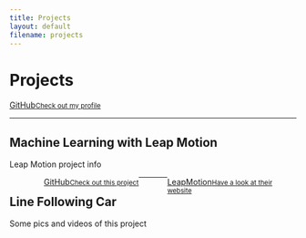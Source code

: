 ```yaml
---
title: Projects
layout: default
filename: projects
--- 
```


<h1>Projects</h1>

<p>
  <a href="{{ site.github.owner_url }}" target="_blank">GitHub<small>Check out my profile</small></a>
</p>

<hr>
<h2>Machine Learning with Leap Motion</h2>
<p>
  Leap Motion project info
</p>
<p>
<div>
  <div style="display:inline-block;text-align:right;float:left;width:45%;">
    <a href="https://github.com/Jonathan-Oehley/EEE4114F_Project" target="_blank">GitHub<small>Check out this project</small></a>
  </div>
  <div style="display:inline-block;text-align:left;float:right;width:45%;">
    <a href="https://www.leapmotion.com" target="_blank">LeapMotion<small>Have a look at their website</small></a>
  </div>
</div>
</p>
<hr>
<h2>Line Following Car</h2>
<p>
  Some pics and videos of this project
</p>

